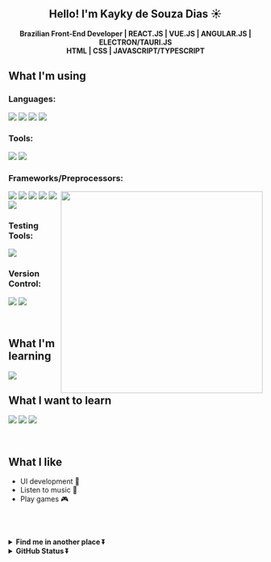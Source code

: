 <!-- HEADER -->
<h2 align="center">Hello! I'm Kayky de Souza Dias ☀️</h2>
<p align="center"><strong>Brazilian Front-End Developer | REACT.JS | VUE.JS | ANGULAR.JS | ELECTRON/TAURI.JS <br> HTML | CSS | JAVASCRIPT/TYPESCRIPT</strong></p>

<h2>What I'm using</h2>

<h3>Languages:</h3>

<img src="https://img.shields.io/badge/html5-%23E34F26.svg?style=for-the-badge&logo=html5&logoColor=white"> <img src="https://img.shields.io/badge/css3-%231572B6.svg?style=for-the-badge&logo=css3&logoColor=white"> <img src="https://img.shields.io/badge/javascript-%23323330.svg?style=for-the-badge&logo=javascript&logoColor=%23F7DF1E"> <img src="https://img.shields.io/badge/typescript-%23007ACC.svg?style=for-the-badge&logo=typescript&logoColor=white">

<h3>Tools:</h3>

<img src="https://img.shields.io/badge/Visual%20Studio%20Code-0078d7.svg?style=for-the-badge&logo=visual-studio-code&logoColor=white"> <img src="https://img.shields.io/badge/figma-%23F24E1E.svg?style=for-the-badge&logo=figma&logoColor=white">

<h3>Frameworks/Preprocessors:</h3>    <img align='right' src="https://media.giphy.com/media/cImsm3uQ56qKehNQHZ/giphy.gif" width="400"> 

<img src="https://img.shields.io/badge/react-%2320232a.svg?style=for-the-badge&logo=react&logoColor=%2361DAFB">  <img src="https://img.shields.io/badge/vuejs-%2335495e.svg?style=for-the-badge&logo=vuedotjs&logoColor=%234FC08D">  <img src="https://img.shields.io/badge/angular.js-%23E23237.svg?style=for-the-badge&logo=angularjs&logoColor=white">   <img src="https://img.shields.io/badge/Electron-191970?style=for-the-badge&logo=Electron&logoColor=white">  <img src="https://img.shields.io/badge/tauri-%2324C8DB.svg?style=for-the-badge&logo=tauri&logoColor=%23FFFFFF">  <img src="https://img.shields.io/badge/SASS-hotpink.svg?style=for-the-badge&logo=SASS&logoColor=white">

<h3>Testing Tools:</h3>

<img src="https://img.shields.io/badge/-cypress-%23E5E5E5?style=for-the-badge&logo=cypress&logoColor=058a5e">

<h3>Version Control:</h3>

<img src="https://img.shields.io/badge/github-%23121011.svg?style=for-the-badge&logo=github&logoColor=white"> <img src="https://img.shields.io/badge/git-%23F05033.svg?style=for-the-badge&logo=git&logoColor=white">

<br>

<h2>What I'm learning</h2>

<img src="https://img.shields.io/badge/vuejs-%2335495e.svg?style=for-the-badge&logo=vuedotjs&logoColor=%234FC08D">

<br>

<h2>What I want to learn</h2>

<img src="https://img.shields.io/badge/-GraphQL-E10098?style=for-the-badge&logo=graphql&logoColor=white"> <img src="https://img.shields.io/badge/styled--components-DB7093?style=for-the-badge&logo=styled-components&logoColor=white"> <img src="https://img.shields.io/badge/tailwindcss-%2338B2AC.svg?style=for-the-badge&logo=tailwind-css&logoColor=white">

<br>

<h2>What I like</h2>

<ul>
  <li>UI development 🎨</li>
  <li>Listen to music 🎵</li> 
  <li>Play games 🎮</li>
</ul>

<br><br>

<details align="left">
  <summary><b>Find me in another place ⏬ </b></summary>
<p align = "left">
  
  <a href="https://www.linkedin.com/in/kayky-de-souza-dias-514a431bb/"><img src="https://img.shields.io/badge/LinkedIn-0077B5?style=for-the-badge&logo=linkedin&logoColor=white"></a>
  <a href="https://www.youtube.com/channel/UCjUBsUWjcN_cm1vOtnWLQCQ"><img src="https://img.shields.io/badge/YouTube-FF0000?style=for-the-badge&logo=youtube&logoColor=white"></a>
  <a href="mailto:kaykydiasw@outlook.com.br"><img src="https://img.shields.io/badge/Microsoft_Outlook-0078D4?style=for-the-badge&logo=microsoft-outlook&logoColor=white"></a>
  
</p>
</details>

<details align="left">
  <summary><b>GitHub Status ⏬ </b></summary>
<p align = "center">
<br>
<center>
<table>
  <tr>
      <td><img width="400px" align="left" src="https://github-readme-stats.vercel.app/api/top-langs/?username=KaykyDeSouzaDias&hide=hlsl&layout=compact&show_icons=true&theme=tokyonight" /></td>
      <td><img width="400px" align="left" src="https://github-readme-stats.vercel.app/api?username=KaykyDeSouzaDias&show_icons=true&theme=tokyonight" /></td>
  </tr>   
</table>
</center>
</p>

</details>
